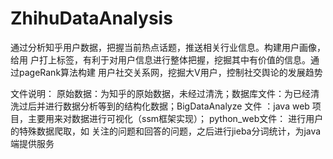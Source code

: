 # ZhihuDataAnalysis
通过分析知乎用户数据，把握当前热点话题，推送相关行业信息。构建用户画像，给用 户打上标签，有利于对用户信息进行整体把握，挖掘其中有价值的信息。通过pageRank算法构建 用户社交关系网，挖掘大V用户，控制社交舆论的发展趋势

文件说明：
    原始数据：为知乎的原始数据，未经过清洗；数据库文件：为已经清洗过后并进行数据分析等到的结构化数据；BigDataAnalyze 文件 ：java web 项目，主要用来对数据进行可视化（ssm框架实现）；
    python_web文件： 进行用户的特殊数据爬取，如 关注的问题和回答的问题，之后进行jieba分词统计，为java 端提供服务
    

